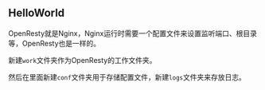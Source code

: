## HelloWorld

OpenResty就是Nginx，Nginx运行时需要一个配置文件来设置监听端口、根目录等，OpenResty也是一样的。

新建`work`文件夹作为OpenResty的工作文件夹。

然后在里面新建`conf`文件夹用于存储配置文件，新建`logs`文件夹来存放日志。

